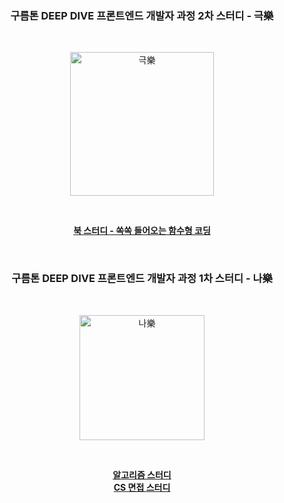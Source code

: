 <div align="center">

### 구름톤 DEEP DIVE 프론트엔드 개발자 과정 2차 스터디 - 극樂

&nbsp;

<img src="https://avatars.githubusercontent.com/u/179302970?s=400&u=7ebdeefa67088a11dafe8ad10cb793c8c0edca24&v=4" alt="극樂" width="230" />

&nbsp;

[**북 스터디 - 쏙쏙 들어오는 함수형 코딩**](https://github.com/9oormthon-deepdive-narak/grokking-simplicity)

&nbsp;

### 구름톤 DEEP DIVE 프론트엔드 개발자 과정 1차 스터디 - 나樂

&nbsp;

<img src="https://avatars.githubusercontent.com/u/179302970?s=400&u=4968a90b469ffd5e6d8d8abd18e41460f01adb45&v=4" alt="나樂" width="200" />

&nbsp;

[**알고리즘 스터디**](https://github.com/9oormthon-deepdive-narak/algo)  
[**CS 면접 스터디**](https://github.com/9oormthon-deepdive-narak/interview)  

</div>
